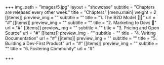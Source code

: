 +++
img_path = "images/5.jpg"
layout = "showcase"
subtitle = "Chapters are released every other week."
title = "Chapters"
[menu.main]
weight = 2
[[items]]
preview_img = ""
subtitle = ""
title = "1. The B2D Model 👩‍💻"
url = "#"
[[items]]
preview_img = ""
subtitle = ""
title = "2. Marketing to Devs 📢"
url = "#"
[[items]]
preview_img = ""
subtitle = ""
title = "3. Pricing and Open Source"
url = "#"
[[items]]
preview_img = ""
subtitle = ""
title = "4. Writing Documentation"
url = "#"
[[items]]
preview_img = ""
subtitle = ""
title = "5. Building a Dev-First Product"
url = "#"
[[items]]
preview_img = ""
subtitle = ""
title = "6. Fostering Community"
url = "#"

+++
